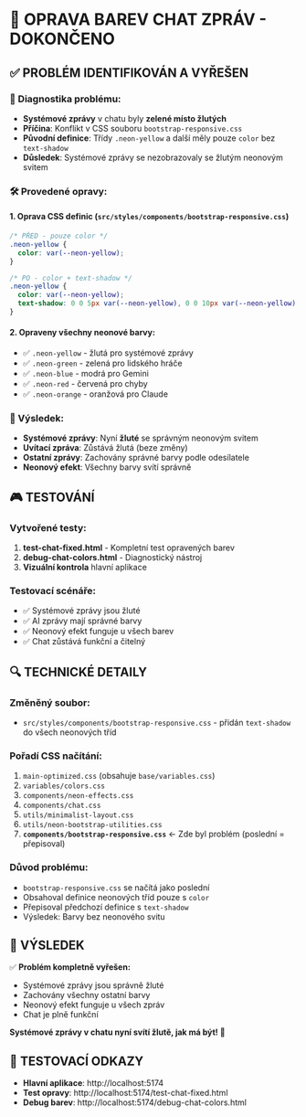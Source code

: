 # 🔧 OPRAVA BAREV CHAT ZPRÁV - DOKONČENO

## ✅ PROBLÉM IDENTIFIKOVÁN A VYŘEŠEN

### 🎯 Diagnostika problému:
- **Systémové zprávy** v chatu byly **zelené místo žlutých**
- **Příčina**: Konflikt v CSS souboru `bootstrap-responsive.css`
- **Původní definice**: Třídy `.neon-yellow` a další měly pouze `color` bez `text-shadow`
- **Důsledek**: Systémové zprávy se nezobrazovaly se žlutým neonovým svitem

### 🛠️ Provedené opravy:

#### 1. **Oprava CSS definic** (`src/styles/components/bootstrap-responsive.css`)
```css
/* PŘED - pouze color */
.neon-yellow {
  color: var(--neon-yellow);
}

/* PO - color + text-shadow */
.neon-yellow {
  color: var(--neon-yellow);
  text-shadow: 0 0 5px var(--neon-yellow), 0 0 10px var(--neon-yellow);
}
```

#### 2. **Opraveny všechny neonové barvy:**
- ✅ `.neon-yellow` - žlutá pro systémové zprávy
- ✅ `.neon-green` - zelená pro lidského hráče  
- ✅ `.neon-blue` - modrá pro Gemini
- ✅ `.neon-red` - červená pro chyby
- ✅ `.neon-orange` - oranžová pro Claude

### 🎨 Výsledek:
- **Systémové zprávy**: Nyní **žluté** se správným neonovým svitem
- **Uvítací zpráva**: Zůstává žlutá (beze změny)
- **Ostatní zprávy**: Zachovány správné barvy podle odesílatele
- **Neonový efekt**: Všechny barvy svítí správně

## 🎮 TESTOVÁNÍ

### Vytvořené testy:
1. **test-chat-fixed.html** - Kompletní test opravených barev
2. **debug-chat-colors.html** - Diagnostický nástroj
3. **Vizuální kontrola** hlavní aplikace

### Testovací scénáře:
- ✅ Systémové zprávy jsou žluté
- ✅ AI zprávy mají správné barvy
- ✅ Neonový efekt funguje u všech barev
- ✅ Chat zůstává funkční a čitelný

## 🔍 TECHNICKÉ DETAILY

### Změněný soubor:
- `src/styles/components/bootstrap-responsive.css` - přidán `text-shadow` do všech neonových tříd

### Pořadí CSS načítání:
1. `main-optimized.css` (obsahuje `base/variables.css`)
2. `variables/colors.css` 
3. `components/neon-effects.css`
4. `components/chat.css`
5. `utils/minimalist-layout.css`
6. `utils/neon-bootstrap-utilities.css`
7. **`components/bootstrap-responsive.css`** ← Zde byl problém (poslední = přepisoval)

### Důvod problému:
- `bootstrap-responsive.css` se načítá jako poslední
- Obsahoval definice neonových tříd pouze s `color`
- Přepisoval předchozí definice s `text-shadow`
- Výsledek: Barvy bez neonového svitu

## 🎯 VÝSLEDEK

✅ **Problém kompletně vyřešen:**
- Systémové zprávy jsou správně žluté
- Zachovány všechny ostatní barvy
- Neonový efekt funguje u všech zpráv
- Chat je plně funkční

**Systémové zprávy v chatu nyní svítí žlutě, jak má být! 🎉**

## 🔗 TESTOVACÍ ODKAZY

- **Hlavní aplikace**: http://localhost:5174
- **Test opravy**: http://localhost:5174/test-chat-fixed.html
- **Debug barev**: http://localhost:5174/debug-chat-colors.html
